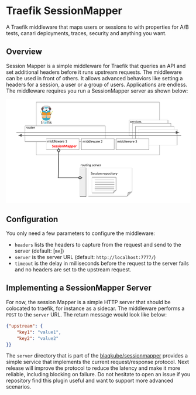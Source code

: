# Traefik SessionMapper

A Traefik middleware that maps users or sessions to with properties for
A/B tests, canari deployments, traces, security and anything you want. 

## Overview

Session Mapper is a simple middleware for Traefik that queries an API and
set additional headers before it runs upstream requests. The middleware can
be used in front of others. It allows advanced behaviors like setting a
headers for a session, a user or a group of users. Applications are endless.
The middleware requires you run a SessionMapper server as shown below:

![overview](./img/architecture.png)

## Configuration

You only need a few parameters to configure the middleware:

- `headers` lists the headers to capture from the request and send to the
  server (default: [`me`])
- `server` is the server URL (default: `http://localhost:7777/`)
- `timeout` is the delay in milliseconds before the request to the server
  fails and no headers are set to the upstream request.

## Implementing a SessionMapper Server

For now, the session Mapper is a simple HTTP server that should be
colocated to traefik, for instance as a sidecar. The middleware performs
a `POST` to the `server` URL. The return message would look like below:

```json
{"upstream": {
	"key1": "value1",
	"key2": "value2"
}}
```

The `server` directory that is part of the
[blaqkube/sessionmapper](http://github.com/blaqkube/sessionmapper) provides
a simple service that implements the current request/response protocol. Next
release will improve the protocol to reduce the latency and make it more
reliable, including blocking on failure. Do not hesitate to open an issue if
you repository find this plugin useful and want to support more advanced
scenarios.
